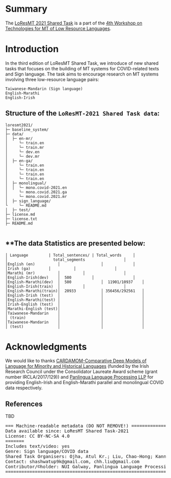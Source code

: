 # Summary

The [LoResMT 2021 Shared Task](https://github.com/loresmt/loresmt-2021) is a part of the [4th Workshop on Technologies for MT of Low Resource Languages](https://sites.google.com/view/loresmt/).

# Introduction
In the third edition of LoResMT Shared Task, we introduce of new shared tasks that focuses on the building of MT systems for COVID-related texts and Sign language. The task aims to encourage research on MT systems involving three low-resource language pairs:

	Taiwanese-Mandarin (Sign language)
	English-Marathi
	English-Irish
## Structure of the `LoResMT-2021 Shared Task data`:
```
loresmt2021/
├─ baseline_system/
├─ data/
│  ├─ en-mr/
│     └─ train.en
│     └─ train.mr
│     └─ dev.en
│     └─ dev.mr
│  ├─ en-ga/
│     └─ train.en
│     └─ train.en
│     └─ train.en
│     └─ train.en
│  ├─ monolingual/
│  │  └─ mono.covid-2021.en
│     └─ mono.covid.2021.ga
│     └─ mono.covid.2021.mr
│  ├─ sign_language/
└     └─ README.md
│  ├─ test/
├─ license.md
├─ license.txt
├─ README.md
   
```
**The data Statistics are presented below:
-----------------------------------------------------
```
│ Language	       | Total_sentences/ | Total_words     │
│	                 total_segments         	    │ 
│English (en)	       │                  │	            │
│Irish (ga)	       │  		  │                 │
│Marathi (mr)	       │  		  │                 │
│English-Irish(dev)    │  500		  │                 │
│English-Marathi(dev)  │  500             │  11901/10937    │
│English-Irish(train)  │		  │                 │
│English-Marathi(train)│  20933           │ 356456/292561   │
│English-Irish (test)  │                  │                 │
│English-Marathi(test) │                  │                 │
│Irish-English (test)  │                  │                 │
│Marathi-English (test)│                  │                 │
│Taiwanese-Mandarin    │                  │                 │
│ (train)              │                  │                 │
│Taiwanese-Mandarin    │                  │                 │
│ (test)               │                  │                 │
```


# Acknowledgments
We would like to thanks [CARDAMOM-Comparative Deep Models of Language for Minority and Historical Languages](http://www.cardamom-project.org/) (funded by the Irish Research Council under the Consolidator Laureate Award scheme (grant number IRCLA/2017/129)) and [Panlingua Language Processing LLP](http://panlingua.co.in/) for providing English-Irish and English-Marathi parallel and monolingual COVID data respectively.

## References
TBD
<pre>
=== Machine-readable metadata (DO NOT REMOVE!) ================================
Data available since: LoResMT Shared Task-2021
License: CC BY-NC-SA 4.0
=======
Includes text/video: yes
Genre: Sign language/COVID data
Shared Task Organisers: Ojha, Atul Kr.; Liu, Chao-Hong; Kann, Katharina
Contact: shashwatup9k@gmail.com, chh.liu@gmail.com
Contributor/&copy;holder: NUI Galway, Panlingua Language Processing LLP, N. Delhi, India
===============================================================================
</pre>
